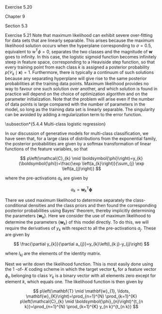 Exercise 5.20

Chapter 9

Section 5.3

Exercise 5.21
Note that maximum likelihood can exhibit severe over-fitting for data sets that are linearly separable. This arises because the maximum likelihood solution occurs when the hyperplane corresponding to $\sigma=0.5$, equivalent to $\mathrm{w}^{\mathrm{T}} \phi=0$, separates the two classes and the magnitude of $\mathbf{w}$ goes to infinity. In this case, the logistic sigmoid function becomes infinitely steep in feature space, corresponding to a Heaviside step function, so that every training point from each class $k$ is assigned a posterior probability $p\left(\mathcal{C}_{k} \mid \mathbf{x}\right)=1$. Furthermore, there is typically a continuum of such solutions because any separating hyperplane will give rise to the same posterior probabilities at the training data points. Maximum likelihood provides no way to favour one such solution over another, and which solution is found in practice will depend on the choice of optimization algorithm and on the parameter initialization. Note that the problem will arise even if the number of data points is large compared with the number of parameters in the model, so long as the training data set is linearly separable. The singularity can be avoided by adding a regularization term to the error function.

\subsection*{5.4.4 Multi-class logistic regression}

In our discussion of generative models for multi-class classification, we have seen that, for a large class of distributions from the exponential family, the posterior probabilities are given by a softmax transformation of linear functions of the feature variables, so that

$$
p\left(\mathcal{C}_{k} \mid \boldsymbol{\phi}\right)=y_{k}(\boldsymbol{\phi})=\frac{\exp \left(a_{k}\right)}{\sum_{j} \exp \left(a_{j}\right)}
$$

where the pre-activations $a_{k}$ are given by

$$
a_{k}=\mathbf{w}_{k}^{\mathrm{T}} \boldsymbol{\phi}
$$

There we used maximum likelihood to determine separately the class-conditional densities and the class priors and then found the corresponding posterior probabilities using Bayes' theorem, thereby implicitly determining the parameters $\left\{\mathbf{w}_{k}\right\}$. Here we consider the use of maximum likelihood to determine the parameters $\left\{\mathbf{w}_{k}\right\}$ of this model directly. To do this, we will require the derivatives of $y_{k}$ with respect to all the pre-activations $a_{j}$. These are given by

$$
\frac{\partial y_{k}}{\partial a_{j}}=y_{k}\left(I_{k j}-y_{j}\right)
$$

where $I_{k j}$ are the elements of the identity matrix.

Next we write down the likelihood function. This is most easily done using the 1 -of- $K$ coding scheme in which the target vector $\mathbf{t}_{n}$ for a feature vector $\phi_{n}$ belonging to class $\mathcal{C}_{k}$ is a binary vector with all elements zero except for element $k$, which equals one. The likelihood function is then given by

$$
p\left(\mathbf{T} \mid \mathbf{w}_{1}, \ldots, \mathbf{w}_{K}\right)=\prod_{n=1}^{N} \prod_{k=1}^{K} p\left(\mathcal{C}_{k} \mid \boldsymbol{\phi}_{n}\right)^{t_{n k}}=\prod_{n=1}^{N} \prod_{k=1}^{K} y_{n k}^{t_{n k}}
$$